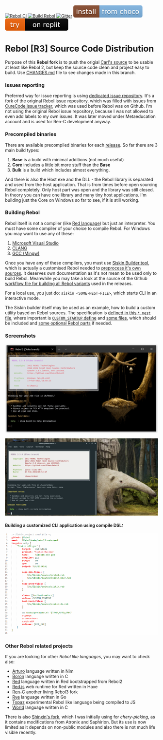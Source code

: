 [![Rebol CI](https://github.com/Oldes/Rebol3/actions/workflows/main.yml/badge.svg)](https://github.com/Oldes/Rebol3/actions/workflows/main.yml)
[![Build Rebol](https://github.com/Oldes/Rebol3/actions/workflows/build-all.yml/badge.svg)](https://github.com/Oldes/Rebol3/actions/workflows/build-all.yml)
[![Gitter](https://badges.gitter.im/rebol3/community.svg)](https://gitter.im/rebol3/community?utm_source=badge&utm_medium=badge&utm_campaign=pr-badge)
[![Chocolatey](https://raw.githubusercontent.com/Oldes/media/master/install-from-choco.svg)](https://chocolatey.org/packages/rebol3)
[![Replit](https://raw.githubusercontent.com/Oldes/media/master/try-on-replit.svg)](https://replit.com/@Oldes/Rebol-3100)

# Rebol [R3] Source Code Distribution

Purpose of this **Rebol fork** is to push the origial [Carl's source](https://github.com/rebol/rebol) to be usable at least like Rebol 2,
but keep the source code clean and project easy to build. Use [CHANGES.md](https://github.com/Oldes/Rebol3/blob/master/CHANGES.md) file to see changes made in this branch.

### Issues reporting

Preferred way for issue reporting is using [dedicated issue repository](https://github.com/Oldes/Rebol-issues/issues). It's a fork of the original Rebol issue repository, which was filled with issues from [CureCode issue tracker](https://www.curecode.org/rebol3/view-tickets.rsp), which was used before Rebol was on Github. I'm not using the original Rebol issue repository, because I was not allowed to even add labels to my own issues. It was later moved under Metaeducation account and is used for Ren-C development anyway.

### Precompiled binaries

There are available precompiled binaries for each [release](https://github.com/Oldes/Rebol3/releases). So far there are 3 main build types:
1. **Base** is a build with minimal additions (not much useful)
2. **Core** includes a little bit more stuff than the **Base**
3. **Bulk** is a build which includes almost everything.

And there is also the Host exe and the DLL - the Rebol library is separated and used from the host application. That is from times before open sourcing Rebol completely. Only host part was open and the library was still closed. In theory you can have one library and many tiny host applications. I'm building just the Core on Windows so far to see, if it is still working.

### Building Rebol

Rebol itself is not a compiler (like [Red language](https://www.red-lang.org/)) but just an interpreter. You must have some compiler of your choice to compile Rebol. For Windows you may want to use any of these:
1. [Microsoft Visual Studio](https://visualstudio.microsoft.com/)
2. [CLANG](https://clang.llvm.org/)
3. [GCC (Mingw)](https://www.mingw-w64.org/)

Once you have any of these compilers, you must use [Siskin Builder tool](https://github.com/Siskin-framework/Builder/releases), which is actually a customised Rebol needed to [preprocess it's own sources](https://github.com/Oldes/Rebol3/blob/607572d5485f2d8e44aeea4ffadabf0c7374eee5/make/rebol3.nest#L981). It deserves own documentation as it's not mean to be used only to build Rebol. Meanwhile you may take a look at the source of the Github [workflow file for building all Rebol variants](https://github.com/Oldes/Rebol3/blob/master/.github/workflows/build-all.yml) used in the releases.

For a local use, you just do: `siskin <SOME-NEST-FILE>`, which starts CLI in an interactive mode.

The Siskin builder itself may be used as an example, how to build a custom utility based on Rebol sources.
The specification is [defined in this `*.nest` file](https://github.com/Siskin-framework/Builder/blob/master/tree/rebol/siskin.nest), where important is [`CUSTOM_STARTUP` define](https://github.com/Siskin-framework/Builder/blob/756d9531e2f461c22d626ca5458dad4e0c8bd3cd/tree/rebol/siskin.nest#L36) and [some files](https://github.com/Siskin-framework/Builder/blob/756d9531e2f461c22d626ca5458dad4e0c8bd3cd/tree/rebol/siskin.nest#L22-L30), which should be included and [some optional Rebol parts](https://github.com/Siskin-framework/Builder/blob/756d9531e2f461c22d626ca5458dad4e0c8bd3cd/tree/rebol/siskin.nest#L14-L18) if needed.


### Screenshots

![](https://github.com/Oldes/media/blob/master/screens/rebol-windows-terminal.PNG?raw=true "Rebol in Windows Terminal")

![](https://github.com/Oldes/media/blob/master/screens/rebol-ubuntu-terminal.jpg?raw=true "Rebol in Linux Terminal")

#### Building a customized CLI application using compile DSL:
![](https://raw.githubusercontent.com/Oldes/media/master/screens/build-siskin.gif "Building a Rebol based utility")

### Other Rebol related projects

If you are looking for other _Rebol like languages_, you may want to check also:

* [Arturo](https://github.com/arturo-lang/arturo) language written in Nim
* [Boron](http://urlan.sourceforge.net/boron/) language written in C
* [Red](https://github.com/red/red) language written in Red bootstrapped from Rebol2
* [Red.js](https://github.com/ALANVF/Red.js) web runtime for Red written in Haxe
* [Ren-C](https://github.com/metaeducation/ren-c) another living Rebol3 fork
* [Rye](https://github.com/refaktor/rye) language written in Go
* [Topaz](https://github.com/giesse/Project-SnowBall) experimental Rebol like language being compiled to JS
* [World](https://github.com/Geomol/World) language written in C


There is also [Shinxin's fork](https://github.com/zsx/r3), which I was initially using for _chery-picking_,
as it contains modifications from Atronix and Saphirion. But its use is now limited as it depends on non-public modules and also there is not much life visible recently.
